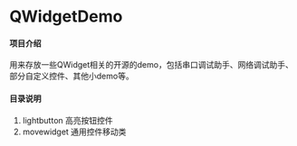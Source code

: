 # QWidgetDemo

#### 项目介绍
用来存放一些QWidget相关的开源的demo，包括串口调试助手、网络调试助手、部分自定义控件、其他小demo等。

#### 目录说明
1. lightbutton 高亮按钮控件
2. movewidget 通用控件移动类

